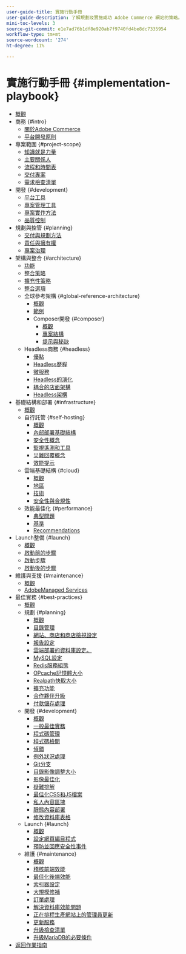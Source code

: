 ```yaml
---
user-guide-title: 實施行動手冊
user-guide-description: 了解規劃及實施成功 Adobe Commerce 網站的策略。
mini-toc-levels: 3
source-git-commit: e1e7ad76b1df8e920ab7f9740fd4be8dc7335954
workflow-type: tm+mt
source-wordcount: '274'
ht-degree: 11%

---
```



# 實施行動手冊 {#implementation-playbook}

- [概觀](overview.md)
- 商務 {#intro}
   - [關於Adobe Commerce](intro/about-commerce.md)
   - [平台開發原則](intro/platform-development.md)
- 專案範圍 {#project-scope}
   - [知識就是力量](project-scope/knowledge.md)
   - [主要關係人](project-scope/key-stakeholders.md)
   - [流程和時間表](project-scope/process-timeline.md)
   - [交付專案](project-scope/deliverables.md)
   - [需求檢查清單](project-scope/requirement-checklists.md)
- 開發 {#development}
   - [平台工具](development/platform-tools.md)
   - [專案管理工具](development/project-management-tools.md)
   - [專案實作方法](development/delivery.md)
   - [品質控制](development/quality-control.md)
- 規劃與控管 {#planning}
   - [交付與規劃方法](planning/delivery.md)
   - [責任與擁有權](planning/ownership.md)
   - [專案治理](planning/governance.md)
- 架構與整合 {#architecture}
   - [功能](architecture/capabilities.md)
   - [整合策略](architecture/integration-strategy.md)
   - [擴充性策略](architecture/extensibility-strategy.md)
   - [整合選項](architecture/integration-options.md)
   - 全球參考架構 {#global-reference-architecture}
      - [概觀](architecture/global-reference/overview.md)
      - [範例](architecture/global-reference/examples.md)
      - Composer開發 {#composer}
         - [概觀](architecture/global-reference/composer/overview.md)
         - [專案結構](architecture/global-reference/composer/project-structure.md)
         - [提示與秘訣](architecture/global-reference/composer/tips-and-tricks.md)
   - Headless商務 {#headless}
      - [優點](architecture/headless/benefits.md)
      - [Headless歷程](architecture/headless/journey-to-headless.md)
      - [微服務](architecture/headless/microservices.md)
      - [Headless的演化](architecture/headless/evolution.md)
      - [耦合的店面架構](architecture/headless/legacy-storefront.md)
      - [Headless架構](architecture/headless/adobe-commerce.md)
- 基礎結構和部署 {#infrastructure}
   - [概觀](infrastructure/overview.md)
   - 自行託管 {#self-hosting}
      - [概觀](infrastructure/self-hosting/overview.md)
      - [內部部署基礎結構](infrastructure/self-hosting/on-premises.md)
      - [安全性概念](infrastructure/self-hosting/security-concepts.md)
      - [監視遙測和工具](infrastructure/self-hosting/monitoring-tools.md)
      - [災難回覆概念](infrastructure/self-hosting/disaster-recovery-ideas.md)
      - [效能提示](infrastructure/self-hosting/performance-tips.md)
   - 雲端基礎結構 {#cloud}
      - [概觀](infrastructure/cloud/overview.md)
      - [地區](infrastructure/cloud/regions.md)
      - [技術](infrastructure/cloud/technology.md)
      - [安全性與合規性](infrastructure/cloud/security.md)
   - 效能最佳化 {#performance}
      - [典型問題](infrastructure/performance/optimization.md)
      - [基準](infrastructure/performance/benchmarks.md)
      - [Recommendations](infrastructure/performance/recommendations.md)
- Launch整備 {#launch}
   - [概觀](launch/overview.md)
   - [啟動前的步驟](launch/pre-launch-steps.md)
   - [啟動步驟](launch/launch-steps.md)
   - [啟動後的步驟](launch/post-launch-steps.md)
- 維護與支援 {#maintenance}
   - [概觀](maintenance/overview.md)
   - [AdobeManaged Services](maintenance/adobe-managed-services.md)
- 最佳實務 {#best-practices}
   - [概觀](best-practices/phases.md)
   - 規劃 {#planning}
      - [概觀](best-practices/planning/overview.md)
      - [目錄管理](best-practices/planning/catalog-management.md)
      - [網站、商店和商店檢視設定](best-practices/planning/sites-stores-store-views.md)
      - [報告設定](best-practices/planning/reporting-configuration.md)
      - [雲端部署的資料庫設定&#x200B;。](best-practices/planning/database-on-cloud.md)
      - [MySQL設定](best-practices/planning/mysql-configuration.md)
      - [Redis服務組態](best-practices/planning/redis-service-configuration.md)
      - [OPcache記憶體大小](best-practices/planning/opcache-memory-size.md)
      - [Realpath快取大小](best-practices/planning/realpath-cache-size.md)
      - [擴充功能](best-practices/planning/extensions.md)
      - [合作夥伴升級](best-practices/planning/partner-escalation.md)
      - [付款儲存處理](best-practices/planning/payment-processing-storage.md)
   - 開發 {#development}
      - [概觀](best-practices/development/overview.md)
      - [一般最佳實務](best-practices/development/general.md)
      - [程式碼管理](best-practices/development/code-management.md)
      - [程式碼檢閱](best-practices/development/code-review.md)
      - [偵錯](best-practices/development/debugging.md)
      - [例外狀況處理](best-practices/development/exception-handling.md)
      - [Git分支](best-practices/development/git-branching.md)
      - [目錄影像調整大小](best-practices/development/catalog-image-resizing.md)
      - [影像最佳化](best-practices/development/image-optimization.md)
      - [疑難排解](best-practices/development/troubleshooting.md)
      - [最佳化CSS和JS檔案](best-practices/development/optimize-css-js-files.md)
      - [私人內容區塊](best-practices/development/private-content-block-configuration.md)
      - [靜態內容部署](best-practices/development/static-content-deployment.md)
      - [修改資料庫表格](best-practices/development/modifying-core-and-third-party-tables.md)
   - Launch {#launch}
      - [概觀](best-practices/launch/overview.md)
      - [設定網頁編目程式](best-practices/launch/robots-txt.md)
      - [預防並回應安全性事件](best-practices/launch/prevent-respond-security-incident.md)
   - 維護 {#maintenance}
      - [概觀](best-practices/maintenance/overview.md)
      - [稽核前端效能](best-practices/maintenance/frontend-performance.md)
      - [最佳化後端效能](best-practices/maintenance/backend-performance.md)
      - [索引器設定](best-practices/maintenance/indexer-configuration.md)
      - [大規模修補](best-practices/maintenance/patching-at-scale.md)
      - [訂單處理](best-practices/maintenance/order-processing-configuration.md)
      - [解決資料庫效能問題](best-practices/maintenance/resolve-database-performance-issues.md)
      - [正在排程生產網站上的管理員更新](best-practices/maintenance/scheduling-admin-updates-in-production.md)
      - [更新服務](best-practices/maintenance/update-services.md)
      - [升級檢查清單](best-practices/maintenance/upgrade-checklist.md)
      - [升級MariaDB的必要條件](best-practices/maintenance/commerce-235-upgrade-prerequisites-mariadb.md)
- [返回作業指南](https://experienceleague.adobe.com/docs/commerce-operations/operational-guides/home.html)
